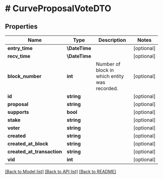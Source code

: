 # # CurveProposalVoteDTO

## Properties

Name | Type | Description | Notes
------------ | ------------- | ------------- | -------------
**entry_time** | **\DateTime** |  | [optional]
**recv_time** | **\DateTime** |  | [optional]
**block_number** | **int** | Number of block in which entity was recorded. | [optional]
**id** | **string** |  | [optional]
**proposal** | **string** |  | [optional]
**supports** | **bool** |  | [optional]
**stake** | **string** |  | [optional]
**voter** | **string** |  | [optional]
**created** | **string** |  | [optional]
**created_at_block** | **string** |  | [optional]
**created_at_transaction** | **string** |  | [optional]
**vid** | **int** |  | [optional]

[[Back to Model list]](../../README.md#models) [[Back to API list]](../../README.md#endpoints) [[Back to README]](../../README.md)
